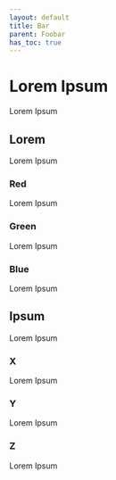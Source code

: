 ```yaml
---
layout: default
title: Bar
parent: Foobar
has_toc: true
---
```


# Lorem Ipsum

Lorem Ipsum

## Lorem

Lorem Ipsum

### Red

Lorem Ipsum

### Green

Lorem Ipsum

### Blue

Lorem Ipsum

## Ipsum

Lorem Ipsum

### X

Lorem Ipsum

### Y

Lorem Ipsum

### Z

Lorem Ipsum

